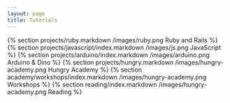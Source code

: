 ```yaml
---
layout: page
title: Tutorials
---
```


{% section projects/ruby.markdown /images/ruby.png Ruby and Rails %}
{% section projects/javascript/index.markdown /images/js.png JavaScript %}
{% section projects/arduino/index.markdown /images/arduino.png Arduino & Dino %}
{% section projects/hungry.markdown /images/hungry-academy.png Hungry Academy %}
{% section academy/workshops/index.markdown /images/hungry-academy.png Workshops %}
{% section reading/index.markdown /images/hungry-academy.png Reading %}

